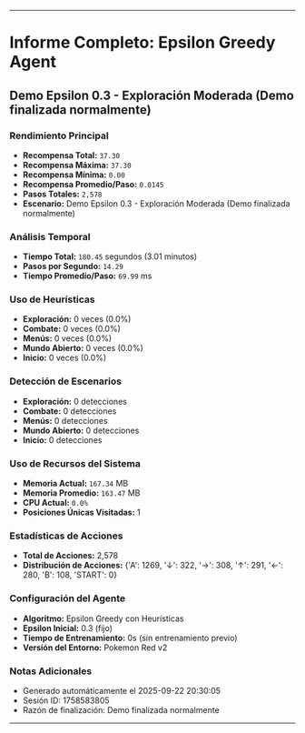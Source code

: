 
---
# Informe Completo: Epsilon Greedy Agent
## Demo Epsilon 0.3 - Exploración Moderada (Demo finalizada normalmente)

### **Rendimiento Principal**
- **Recompensa Total:** `37.30`
- **Recompensa Máxima:** `37.30`
- **Recompensa Mínima:** `0.00`
- **Recompensa Promedio/Paso:** `0.0145`
- **Pasos Totales:** `2,578`
- **Escenario:** Demo Epsilon 0.3 - Exploración Moderada (Demo finalizada normalmente)

### **Análisis Temporal**
- **Tiempo Total:** `180.45` segundos (3.01 minutos)
- **Pasos por Segundo:** `14.29`
- **Tiempo Promedio/Paso:** `69.99` ms

### **Uso de Heurísticas**
- **Exploración:** 0 veces (0.0%)
- **Combate:** 0 veces (0.0%)
- **Menús:** 0 veces (0.0%)
- **Mundo Abierto:** 0 veces (0.0%)
- **Inicio:** 0 veces (0.0%)

### **Detección de Escenarios**
- **Exploración:** 0 detecciones
- **Combate:** 0 detecciones
- **Menús:** 0 detecciones
- **Mundo Abierto:** 0 detecciones
- **Inicio:** 0 detecciones

### **Uso de Recursos del Sistema**
- **Memoria Actual:** `167.34` MB
- **Memoria Promedio:** `163.47` MB
- **CPU Actual:** `0.0%`
- **Posiciones Únicas Visitadas:** 1

### **Estadísticas de Acciones**
- **Total de Acciones:** 2,578
- **Distribución de Acciones:** {'A': 1269, '↓': 322, '→': 308, '↑': 291, '←': 280, 'B': 108, 'START': 0}

### **Configuración del Agente**
- **Algoritmo:** Epsilon Greedy con Heurísticas
- **Epsilon Inicial:** 0.3 (fijo)
- **Tiempo de Entrenamiento:** 0s (sin entrenamiento previo)
- **Versión del Entorno:** Pokemon Red v2

### **Notas Adicionales**
- Generado automáticamente el 2025-09-22 20:30:05
- Sesión ID: 1758583805
- Razón de finalización: Demo finalizada normalmente

---
